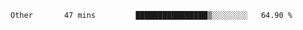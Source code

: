 <!--START_SECTION:waka-->

```text
Other       47 mins         ████████████████▒░░░░░░░░   64.90 %
```

<!--END_SECTION:waka-->
